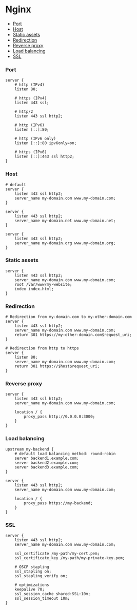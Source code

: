 # Nginx

- [Port](#port)
- [Host](#host)
- [Static assets](#static-assets)
- [Redirection](#redirection)
- [Reverse proxy](#reverse-proxy)
- [Load balancing](#load-balancing)
- [SSL](#ssl)

### Port

```nginx
server {
    # http (IPv4)
    listen 80;

    # https (IPv4)
    listen 443 ssl;

    # http/2
    listen 443 ssl http2;

    # http (IPv6)
    listen [::]:80;

    # http (IPv6 only)
    listen [::]:80 ipv6only=on;

    # https (IPv6)
    listen [::]:443 ssl http2;
}
```

### Host

```nginx
# default
server {
    listen 443 ssl http2;
    server_name my-domain.com www.my-domain.com;
}

server {
    listen 443 ssl http2;
    server_name my-domain.net www.my-domain.net;
}

server {
    listen 443 ssl http2;
    server_name my-domain.org www.my-domain.org;
}
```

### Static assets

```nginx
server {
    listen 443 ssl http2;
    server_name my-domain.com www.my-domain.com;
    root /var/www/my-website;
    index index.html;
}
```

### Redirection

```nginx
# Redirection from my-domain.com to my-other-domain.com
server {
    listen 443 ssl http2;
    server_name my-domain.com www.my-domain.com;
    return 301 https://my-other-domain.com$request_uri;
}

# Redirection from http to https
server {
    listen 80;
    server_name my-domain.com www.my-domain.com;
    return 301 https://$host$request_uri;
}
```

### Reverse proxy

```nginx
server {
    listen 443 ssl http2;
    server_name my-domain.com www.my-domain.com;
    
    location / {
        proxy_pass http://0.0.0.0:3000;
    }
}
```

### Load balancing

```nginx
upstream my-backend {
    # default load balancing method: round-robin
    server backend1.example.com;
    server backend2.example.com;
    server backend3.example.com;
}

server {
    listen 443 ssl http2;
    server_name my-domain.com www.my-domain.com;
    
    location / {
        proxy_pass https://my-backend;
    }
}
```

### SSL

```nginx
server {
    listen 443 ssl http2;
    server_name my-domain.com www.my-domain.com;

    ssl_certificate /my-path/my-cert.pem;
    ssl_certificate_key /my-path/my-private-key.pem;

    # OSCP stapling
    ssl_stapling on;
    ssl_stapling_verify on;

    # optimizations
    keepalive 70;
    ssl_session_cache shared:SSL:10m;
    ssl_session_timeout 10m;
}
```
